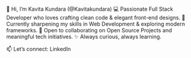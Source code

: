 👋 Hi, I’m Kavita Kundara (@Kavitakundara)
💻 Passionate Full Stack Developer who loves crafting clean code & elegant front-end designs.
🌱 Currently sharpening my skills in Web Development & exploring modern frameworks.
🤝 Open to collaborating on Open Source Projects and meaningful tech initiatives.
✨ Always curious, always learning.

📫 Let’s connect: LinkedIn
<!---
Kavitakundara/Kavitakundara is a ✨ special ✨ repository because its `README.md` (this file) appears on your GitHub profile.
You can click the Preview link to take a look at your changes.
--->

